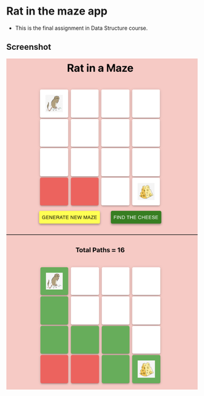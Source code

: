 # Rat in the maze app
- This is the final assignment in Data Structure course.

## Screenshot
![Alt text](screenshot.png)